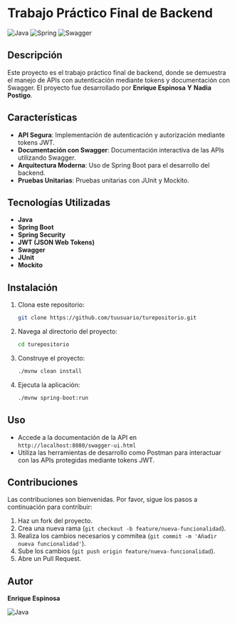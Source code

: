 # Trabajo Práctico Final de Backend

![Java](https://img.shields.io/badge/Java-ED8B00?style=for-the-badge&logo=java&logoColor=white)
![Spring](https://img.shields.io/badge/Spring-6DB33F?style=for-the-badge&logo=spring&logoColor=white)
![Swagger](https://img.shields.io/badge/Swagger-85EA2D?style=for-the-badge&logo=swagger&logoColor=black)

## Descripción

Este proyecto es el trabajo práctico final de backend, donde se demuestra el manejo de APIs con autenticación mediante tokens y documentación con Swagger. El proyecto fue desarrollado por **Enrique Espinosa** **Y** **Nadia Postigo**.

## Características

- **API Segura**: Implementación de autenticación y autorización mediante tokens JWT.
- **Documentación con Swagger**: Documentación interactiva de las APIs utilizando Swagger.
- **Arquitectura Moderna**: Uso de Spring Boot para el desarrollo del backend.
- **Pruebas Unitarias**: Pruebas unitarias con JUnit y Mockito.

## Tecnologías Utilizadas

- **Java**
- **Spring Boot**
- **Spring Security**
- **JWT (JSON Web Tokens)**
- **Swagger**
- **JUnit**
- **Mockito**

## Instalación

1. Clona este repositorio:
    ```bash
    git clone https://github.com/tuusuario/turepositorio.git
    ```

2. Navega al directorio del proyecto:
    ```bash
    cd turepositorio
    ```

3. Construye el proyecto:
    ```bash
    ./mvnw clean install
    ```

4. Ejecuta la aplicación:
    ```bash
    ./mvnw spring-boot:run
    ```

## Uso

- Accede a la documentación de la API en `http://localhost:8080/swagger-ui.html`
- Utiliza las herramientas de desarrollo como Postman para interactuar con las APIs protegidas mediante tokens JWT.

## Contribuciones

Las contribuciones son bienvenidas. Por favor, sigue los pasos a continuación para contribuir:

1. Haz un fork del proyecto.
2. Crea una nueva rama (`git checkout -b feature/nueva-funcionalidad`).
3. Realiza los cambios necesarios y commitea (`git commit -m 'Añadir nueva funcionalidad'`).
4. Sube los cambios (`git push origin feature/nueva-funcionalidad`).
5. Abre un Pull Request.

## Autor

**Enrique Espinosa**

![Java](https://user-images.githubusercontent.com/12710551/214579801-d99b5f0e-e6c7-4e21-a41d-77ca8d236d19.png)

